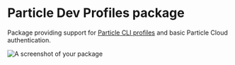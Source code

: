 # Particle Dev Profiles package

Package providing support for [Particle CLI profiles]() and basic Particle Cloud authentication.

![A screenshot of your package](https://f.cloud.github.com/assets/69169/2290250/c35d867a-a017-11e3-86be-cd7c5bf3ff9b.gif)
